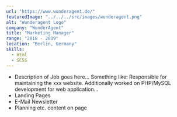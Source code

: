 ```yaml
---
url: "https://www.wunderagent.de/"
featuredImage: "../../../src/images/wunderagent.png"
alt: "Wunderagent Logo"
company: "WunderAgent"
title: "Marketing Manager"
range: "2018 - 2019"
location: "Berlin, Germany"
skills:
  - Html
  - SCSS
---
```


- Description of Job goes here... Something like: Responsible for
  maintaining the xxx website. Additionally
  worked on PHP/MySQL development for web application...
- Landing Pages
- E-Mail Newsletter
- Planning etc. content on page
